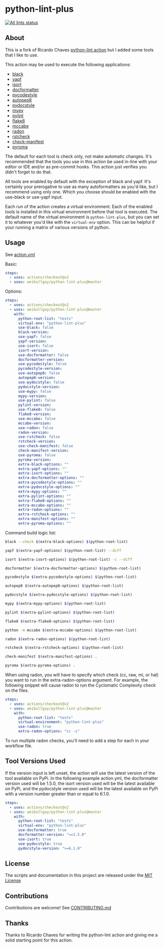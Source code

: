 # python-lint-plus

<p align="left">
  <a href="https://github.com/weibullguy/python-lint-plus"><img alt="All lints status" src="https://github.com/weibullguy/python-lint-plus/workflows/all-lints/badge.svg"></a></p>

## About

This is a fork of Ricardo Chaves [python-lint action](https://github.com/ricardochaves/python-lint/) 
but I added some tools that I like to use.

This action may be used to execute the following applications:

- [black](https://github.com/psf/black)
- [yapf](https://github.com/google/yapf)
- [isort](https://github.com/timothycrosley/isort)
- [docformatter](https://github.com/myint/docformatter)
- [pycodestyle](https://pycodestyle.readthedocs.io)
- [autopep8](https://github.com/hhatto/autopep8)
- [pydocstyle](https://github.com/PyCQA/pydocstyle/)
- [mypy](http://mypy-lang.org/)
- [pylint](https://www.pylint.org/)
- [flake8](http://flake8.pycqa.org)
- [mccabe](https://github.com/pycqa/mccabe)
- [radon](https://pypi.org/project/radon/)
- [rstcheck](https://github.com/myint/rstcheck)
- [check-manifest](https://github.com/mgedmin/check-manifest)
- [pyroma](https://github.com/regebro/pyroma)

The default for each tool is check only, not make automatic changes.  It's
recommended that the tools you use in this action be used in-line with your
editor or IDE and/or as pre-commit hooks.  This action just verifies you didn't
forget to do that.

All tools are enabled by default with the exception of black and yapf.  It's
certainly your prerogative to use as many autoformatters as you'd like, but I
recommend using only one.  Which you choose should be enabled with the
use-black or use-yapf input.

Each run of the action creates a virtual environment.  Each of the enabled
tools is installed in this virtual environment before that tool is executed.
The default name of the virtual environment is ```python-lint-plus```, but you 
can set it to whatever you'd like with the ```virtual-env``` option.
This can be helpful if your running a matrix of various versions of python.

## Usage

See [action.yml](action.yml)

Basic:

```yml
steps:
  - uses: actions/checkout@v2
  - uses: weibullguy/python-lint-plus@master
```

Options:

```yml
steps:
  - uses: actions/checkout@v2
  - uses: weibullguy/python-lint-plus@master
    with:
      python-root-list: "tests"
      virtual-env: "python-lint-plus"
      use-black: false
      black-version:
      use-yapf: false
      yapf-version:
      use-isort: false
      isort-version:
      use-docformatter: false
      docformatter-version:
      use-pycodestyle: false
      pycodestyle-version:
      use-autopep8: false
      autopep8-version:
      use-pydocstyle: false
      pydocstyle-version:
      use-mypy: false
      mypy-version:
      use-pylint: false
      pylint-version:
      use-flake8: false
      flake8-version:
      use-mccabe: false
      mccabe-version:
      use-radon: false
      radon-version:
      use-rstcheck: false
      rstcheck-version:
      use-check-manifest: false
      check-manifest-version:
      use-pyroma: false
      pyroma-version:
      extra-black-options: ""
      extra-yapf-options: ""
      extra-isort-options: ""
      extra-docformatter-options: ""
      extra-pycodestyle-options: ""
      extra-pydocstyle-options: ""
      extra-mypy-options: ""
      extra-pylint-options: ""
      extra-flake8-options: ""
      extra-mccabe-options: ""
      extra-radon-options: ""
      extra-rstcheck-options: ""
      extra-manifest-options: ""
      extra-pyroma-options: ""
```

Command build logic list:

```bash
black --check $(extra-black-options) $(python-root-list)

yapf $(extra-yapf-options) $(python-root-list) --diff

isort $(extra-isort-options) $(python-root-list) -c --diff

docformatter $(extra-docformatter-options) $(python-root-list)

pycodestyle $(extra-pycodestyle-options) $(python-root-list)

autopep8 $(extra-autopep8-options) $(python-root-list)

pydocstyle $(extra-pydocstyle-options) $(python-root-list)

mypy $(extra-mypy-options) $(python-root-list)

pylint $(extra-pylint-options) $(python-root-list)

flake8 $(extra-flake8-options) $(python-root-list)

python -m mccabe $(extra-mccabe-options) $(python-root-list)

radon $(extra-radon-options) $(python-root-list)

rstcheck $(extra-rstcheck-options) $(python-root-list)

check-manifest $(extra-manifest-options) .

pyroma $(extra-pyroma-options) .
```

When using radon, you will have to specify which check (cc, raw, mi, or hal)
you want to run in the extra-radon-options argument.  For example, the 
following snippet will cause radon to run the Cyclomatic Complexity check on 
the files.

```yml
steps:
  - uses: actions/checkout@v2
  - uses: weibullguy/python-lint-plus@master
    with:
      python-root-list: "tests"
      virtual-environment: "python-lint-plus"
      use-radon: true
      extra-radon-options: "cc -s"
```

To run multiple radon checks, you'll need to add a step for each in your
workflow file.

## Tool Versions Used

If the version input is left unset, the action will use the latest version of
the tool available on PyPi.  In the following example action.yml, the 
docformatter version used will be 1.5.0, the isort version used will be the
latest available on PyPi, and the pydocstyle version used will be the latest
available on PyPi with a version number greater than or equal to 6.1.0.

```yml
steps:
  - uses: actions/checkout@v2
  - uses: weibullguy/python-lint-plus@master
    with:
      python-root-list: "tests"
      virtual-env: "python-lint-plus"
      use-docformatter: true
      docformatter-version: "==1.5.0"
      use-isort: true 
      use-pydocstyle: true
      pydocstyle-version: ">=6.1.0"
```

## License

The scripts and documentation in this project are released under the [MIT License](LICENSE)

## Contributions

Contributions are welcome! See [CONTRIBUTING.md](CONTRIBUTING.md)

## Thanks

Thanks to Ricardo Chaves for writing the python-lint action and giving me a
solid starting point for this action.

